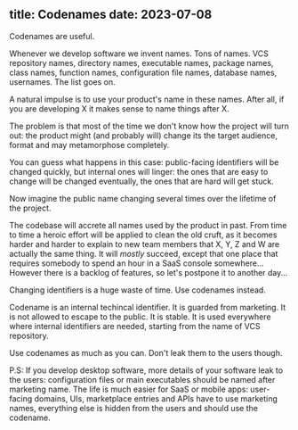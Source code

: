 title: Codenames
date: 2023-07-08
----
Codenames are useful.

Whenever we develop software we invent names. Tons of names. VCS repository
names, directory names, executable names, package names, class names, function
names, configuration file names, database names, usernames. The list goes on.

A natural impulse is to use your product's name in these names. After all,
if you are developing X it makes sense to name things after X.

The problem is that most of the time we don't know how the project will turn
out: the product might (and probably will) change its the target audience,
format and may metamorphose completely.

You can guess what happens in this case: public-facing identifiers will
be changed quickly, but internal ones will linger: the ones that are easy to
change will be changed eventually, the ones that are hard will get stuck.

Now imagine the public name changing several times over the lifetime of the
project.

The codebase will accrete all names used by the product in past. From time to
time a heroic effort will be applied to clean the old cruft, as it becomes
harder and harder to explain to new team members that X, Y, Z and W are
actually the same thing. It will _mostly_ succeed, except that one place
that requires somebody to spend an hour in a SaaS console somewhere... However
there is a backlog of features, so let's postpone it to another day...

Changing identifiers is a huge waste of time. Use codenames instead.

Codename is an internal techincal identifier. It is guarded from marketing.
It is not allowed to escape to the public. It is stable. It is used everywhere
where internal identifiers are needed, starting from the name of VCS repository.

Use codenames as much as you can. Don't leak them to the users though.

P.S: If you develop desktop software, more details of your software leak
to the users: configuration files or main executables should be named
after marketing name. The life is much easier for SaaS or mobile apps:
user-facing domains, UIs, marketplace entries and APIs have to use marketing
names, everything else is hidden from the users and should use the codename.
